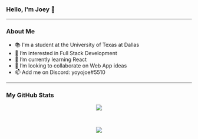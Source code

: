 ### Hello, I'm Joey 👋
---
### About Me
- 📚 I'm a student at the University of Texas at Dallas
- 👀 I’m interested in Full Stack Development
- 🌱 I’m currently learning React
- 💞️ I’m looking to collaborate on Web App ideas
- 📫 Add me on Discord: yoyojoe#5510
---
### My GitHub Stats
<p align='center'>
<img align="center" src="https://github-readme-stats.vercel.app/api?username=joeychrys&show_icons=true&line_height=27&count_private=true&title_color=ffffff&text_color=c9cacc&icon_color=2bbc8a&bg_color=1d1f21" />
</p>
<br>
<p align='center'>
<img align="center" src="https://github-readme-stats.vercel.app/api/top-langs/?username=joeychrys&title_color=ffffff&text_color=c9cacc&icon_color=2bbc8a&bg_color=1d1f21" />
</p>
